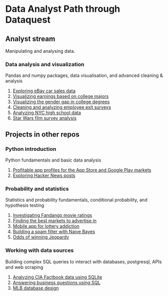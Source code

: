# Data Analyst Path through Dataquest

## Analyst stream

Manipulating and analysing data. 

### Data analysis and visualization

Pandas and numpy packages, data visualisation, and advanced cleaning & analysis

1. [Exploring eBay car sales data](https://github.com/NituSidhu/data-analyst-projects/blob/master/pandas_fund/ebay_car.ipynb)
2. [Visualizing earnings based on college majors](https://github.com/NituSidhu/data-analyst-projects/blob/master/data_viz/college-earnings.ipynb)
3. [Visualizing the gender gap in college degrees](https://github.com/NituSidhu/data-analyst-projects/blob/master/data_viz/college_gender_gap.ipynb)
4. [Cleaning and analyzing employee exit surveys](https://github.com/NituSidhu/data-analyst-projects/blob/master/data_cleaning/clean_and_analysis.ipynb)
5. [Analyzing NYC high school data](https://github.com/NituSidhu/data-analyst-projects/blob/master/data_viz/nyc_high_schools.ipynb)
6. [Star Wars film survey analysis](https://github.com/NituSidhu/data-analyst-projects/blob/master/data_viz/star_wars.ipynb)

## Projects in other repos

### Python introduction

Python fundamentals and basic data analysis

1. [Profitable app profiles for the App Store and Google Play markets](https://github.com/NituSidhu/data-analyst-projects/blob/master/Basics.ipynb)
2. [Exploring Hacker News posts](https://github.com/NituSidhu/data-analyst-projects/blob/master/Basics_2.tar)

### Probability and statistics

Statistics and probability fundamentals, conditional probability, and hypothesis testing

1. [Investigating Fandango movie ratings](https://github.com/NituSidhu/data-analyst-projects/blob/master/stats/movie.ipynb)
2. [Finding the best markets to advertise in](https://github.com/NituSidhu/data-analyst-projects/blob/master/stats/finding_markets.ipynb)
3. [Mobile app for lottery addiction](https://github.com/NituSidhu/data-analyst-projects/blob/master/stats/probabilities.ipynb)
4. [Building a spam filter with Naive Bayes](https://github.com/NituSidhu/data-analyst-projects/blob/master/stats/bayes.ipynb)
5. [Odds of winning Jeopardy](https://github.com/NituSidhu/data-analyst-projects/blob/master/stats/jeopardy-odds.ipynb)

### Working with data sources

Building complex SQL queries to interact with databases, postgresql, APIs and web scraping

1. [Analyzing CIA Factbook data using SQLite](https://github.com/NituSidhu/data-analyst-projects/blob/master/sql/sqlite3_basics)
2. [Answering business questions using SQL](https://github.com/NituSidhu/data-analyst-projects/blob/master/sql/bizz_sql.ipynb)
3. [MLB database design](https://github.com/NituSidhu/data-analyst-projects/blob/master/sql/sql_database.ipynb)
